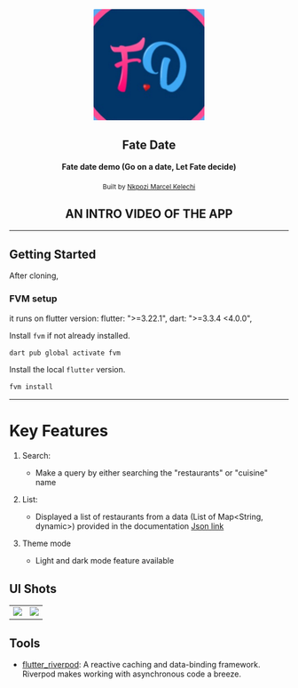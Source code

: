 <div align="center">
   <img src="./assets/images/logo.png" width="200" height="200" color="0xFF2676FC"/>

## Fate Date

<strong>Fate date demo (Go on a date, Let Fate decide)</strong>

<sub>Built by <a href="https://twitter.com/_Captured_Heart">Nkpozi Marcel Kelechi</a></sub>
<br />

## AN INTRO VIDEO OF THE APP

</div>

---

## Getting Started

After cloning,

### FVM setup

it runs on flutter version: flutter: ">=3.22.1", dart: ">=3.3.4 <4.0.0",

Install `fvm` if not already installed.

```bash
dart pub global activate fvm
```

Install the local `flutter` version.

```bash
fvm install
```

---

# Key Features

1. Search:

   - Make a query by either searching the "restaurants" or "cuisine" name

2. List:

   - Displayed a list of restaurants from a data (List of Map<String, dynamic>) provided in the documentation  [Json link](drive.google.com/file/d/1uN_gk2oJ5F4JMAsbjThTmER3LffulsZ2/view?usp=sharing)
  
3. Theme mode
   
   - Light and dark mode feature available

## UI Shots

<div style="text-align: center">
  <table>
    <tr>
      <td style="text-align: center">
        <img src="screenshots/home.png" width="800" />
      </td>
      <td style="text-align: center">
        <img src="screenshots/maps.png" width="800" />
      </td>
    </tr>
  </table>
</div>

## Tools

- [flutter_riverpod](https://pub.dev/packages/flutter_riverpod): A reactive caching and data-binding framework. Riverpod makes working with asynchronous code a breeze.

